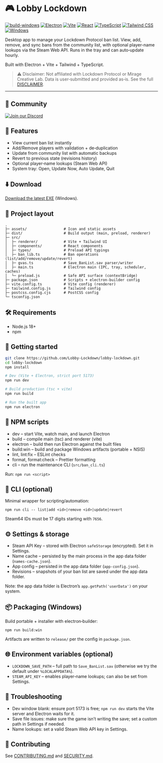 # 🎮 Lobby Lockdown

[![build-windows](https://github.com/Lobby-Lockdown/lobby-lockdown/actions/workflows/build-windows.yml/badge.svg)](https://github.com/Lobby-Lockdown/lobby-lockdown/actions/workflows/build-windows.yml)
[![Electron](https://img.shields.io/badge/Electron-47848F?logo=electron&logoColor=white)](#)
[![Vite](https://img.shields.io/badge/Vite-646CFF?logo=vite&logoColor=white)](#)
[![React](https://img.shields.io/badge/React-20232A?logo=react&logoColor=61DAFB)](#)
[![TypeScript](https://img.shields.io/badge/TypeScript-3178C6?logo=typescript&logoColor=white)](#)
[![Tailwind CSS](https://img.shields.io/badge/Tailwind-38B2AC?logo=tailwindcss&logoColor=white)](#)
[![Windows](https://img.shields.io/badge/Windows-0078D6?logo=windows&logoColor=white)](#)

Desktop app to manage your Lockdown Protocol ban list. View, add, remove, and sync bans from the community list, with optional player-name lookups via the Steam Web API. Runs in the tray and can auto‑update hourly.

Built with Electron + Vite + Tailwind + TypeScript.

> ⚠️ Disclaimer: Not affiliated with Lockdown Protocol or Mirage Creative Lab. Data is user‑submitted and provided as‑is. See the full [DISCLAIMER](./DISCLAIMER).

---

## 💬 Community

[![Join our Discord](https://img.shields.io/discord/1399508907512168730?color=7289DA&label=Discord&logo=discord&style=for-the-badge)](https://discord.gg/Kc9KRBJPMA)

## 🚀 Features

- View current ban list instantly
- Add/Remove players with validation + de‑duplication
- Update from community list with automatic backups
- Revert to previous state (revisions history)
- Optional player‑name lookups (Steam Web API)
- System tray: Open, Update Now, Auto Update, Quit

## ⬇️ Download

[Download the latest EXE](https://github.com/Lobby-Lockdown/lobby-lockdown/releases/latest/) (Windows).

## 📁 Project layout

```
.
├─ assets/                 # Icon and static assets
├─ dist/                   # Build output (main, preload, renderer)
├─ src/
│  ├─ renderer/            # Vite + Tailwind UI
│  ├─ components/          # React components
│  ├─ types/               # Preload API typings
│  ├─ ban_lib.ts           # Ban operations (list/add/remove/update/revert)
│  ├─ gvas.ts              # Save_BanList.sav parser/writer
│  ├─ main.ts              # Electron main (IPC, tray, scheduler, caches)
│  └─ preload.js           # Safe API surface (contextBridge)
├─ package.json            # Scripts + electron‑builder config
├─ vite.config.ts          # Vite config (renderer)
├─ tailwind.config.js      # Tailwind config
├─ postcss.config.cjs      # PostCSS config
└─ tsconfig.json
```

## 🛠 Requirements

- Node.js 18+
- npm

## 🧭 Getting started

```bash
git clone https://github.com/Lobby-Lockdown/lobby-lockdown.git
cd lobby-lockdown
npm install

# Dev (Vite + Electron, strict port 5173)
npm run dev

# Build production (tsc + vite)
npm run build

# Run the built app
npm run electron
```

## 🧩 NPM scripts

- dev – start Vite, watch main, and launch Electron
- build – compile main (tsc) and renderer (vite)
- electron – build then run Electron against the built files
- build:win – build and package Windows artifacts (portable + NSIS)
- lint, lint:fix – ESLint checks
- format, format:check – Prettier formatting
- cli – run the maintenance CLI (`src/ban_cli.ts`)

Run: `npm run <script>`

## 🔌 CLI (optional)

Minimal wrapper for scripting/automation:

```
npm run cli -- list|add <id>|remove <id>|update|revert
```

Steam64 IDs must be 17 digits starting with `7656`.

## ⚙️ Settings & storage

- Steam API Key – stored with Electron `safeStorage` (encrypted). Set it in Settings.
- Name cache – persisted by the main process in the app data folder (`names-cache.json`).
- App config – persisted in the app data folder (`app-config.json`).
- Revisions – snapshots of your ban list are saved under the app data folder.

Note: the app data folder is Electron’s `app.getPath('userData')` on your system.

## 📦 Packaging (Windows)

Build portable + installer with electron‑builder:

```
npm run build:win
```

Artifacts are written to `release/` per the config in `package.json`.

## 🌐 Environment variables (optional)

- `LOCKDOWN_SAVE_PATH` – full path to `Save_BanList.sav` (otherwise we try the default under `%LOCALAPPDATA%`).
- `STEAM_API_KEY` – enables player‑name lookups; can also be set from Settings.

## 🔧 Troubleshooting

- Dev window blank: ensure port 5173 is free; `npm run dev` starts the Vite server and Electron waits for it.
- Save file issues: make sure the game isn’t writing the save; set a custom path in Settings if needed.
- Name lookups: set a valid Steam Web API key in Settings.

## 🤝 Contributing

See [CONTRIBUTING.md](./CONTRIBUTING.md) and [SECURITY.md](./SECURITY.md).

